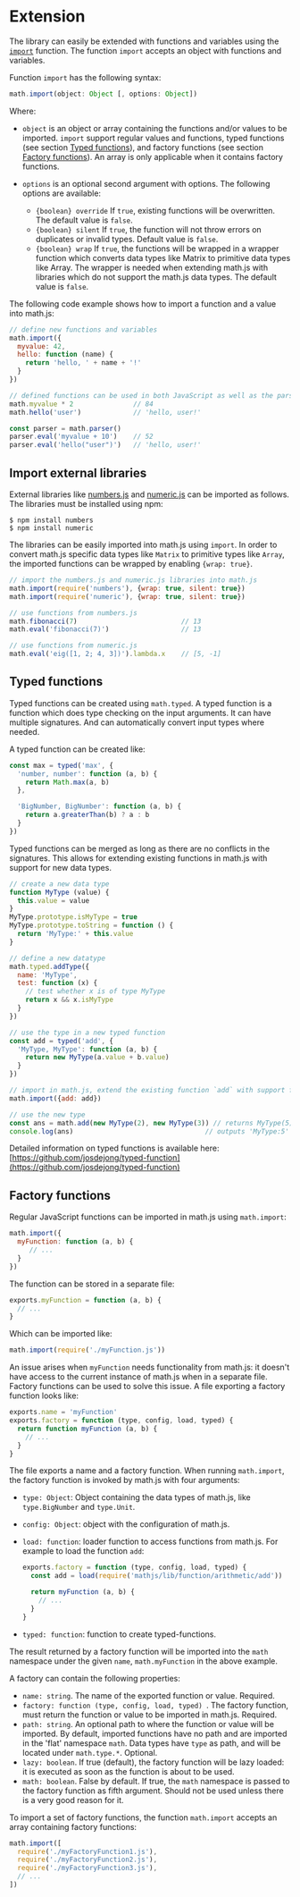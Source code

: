 # Extension

The library can easily be extended with functions and variables using the
[`import`](../reference/functions/import.md) function. The function `import`
accepts an object with functions and variables.

Function `import` has the following syntax:

```js
math.import(object: Object [, options: Object])
```

Where:

- `object` is an object or array containing the functions and/or values to be
  imported. `import` support regular values and functions, typed functions
  (see section [Typed functions](#typed-functions)), and factory functions
  (see section [Factory functions](#factory-functions)).
  An array is only applicable when it contains factory functions.

- `options` is an optional second argument with options.
  The following options are available:

    - `{boolean} override`
      If `true`, existing functions will be overwritten. The default value is `false`.
    - `{boolean} silent`
      If `true`, the function will not throw errors on duplicates or invalid
      types. Default value is `false`.
    - `{boolean} wrap`
      If `true`, the functions will be wrapped in a wrapper function which
      converts data types like Matrix to primitive data types like Array.
      The wrapper is needed when extending math.js with libraries which do not
      support the math.js data types. The default value is `false`.

The following code example shows how to import a function and a value into math.js:

```js
// define new functions and variables
math.import({
  myvalue: 42,
  hello: function (name) {
    return 'hello, ' + name + '!'
  }
})

// defined functions can be used in both JavaScript as well as the parser
math.myvalue * 2               // 84
math.hello('user')             // 'hello, user!'

const parser = math.parser()
parser.eval('myvalue + 10')    // 52
parser.eval('hello("user")')   // 'hello, user!'
```

## Import external libraries

External libraries like
[numbers.js](https://github.com/sjkaliski/numbers.js) and
[numeric.js](http://numericjs.com/) can be imported as follows.
The libraries must be installed using npm:

    $ npm install numbers
    $ npm install numeric

The libraries can be easily imported into math.js using `import`.
In order to convert math.js specific data types like `Matrix` to primitive types
like `Array`, the imported functions can be wrapped by enabling `{wrap: true}`.

```js
// import the numbers.js and numeric.js libraries into math.js
math.import(require('numbers'), {wrap: true, silent: true})
math.import(require('numeric'), {wrap: true, silent: true})

// use functions from numbers.js
math.fibonacci(7)                          // 13
math.eval('fibonacci(7)')                  // 13

// use functions from numeric.js
math.eval('eig([1, 2; 4, 3])').lambda.x    // [5, -1]
```


## Typed functions

Typed functions can be created using `math.typed`. A typed function is a function
which does type checking on the input arguments. It can have multiple signatures.
And can automatically convert input types where needed.

A typed function can be created like:

```js
const max = typed('max', {
  'number, number': function (a, b) {
    return Math.max(a, b)
  },

  'BigNumber, BigNumber': function (a, b) {
    return a.greaterThan(b) ? a : b
  }
})
```

Typed functions can be merged as long as there are no conflicts in the signatures.
This allows for extending existing functions in math.js with support for new
data types.

```js
// create a new data type
function MyType (value) {
  this.value = value
}
MyType.prototype.isMyType = true
MyType.prototype.toString = function () {
  return 'MyType:' + this.value
}

// define a new datatype
math.typed.addType({
  name: 'MyType',
  test: function (x) {
    // test whether x is of type MyType
    return x && x.isMyType
  }
})

// use the type in a new typed function
const add = typed('add', {
  'MyType, MyType': function (a, b) {
    return new MyType(a.value + b.value)
  }
})

// import in math.js, extend the existing function `add` with support for MyType
math.import({add: add})

// use the new type
const ans = math.add(new MyType(2), new MyType(3)) // returns MyType(5)
console.log(ans)                                 // outputs 'MyType:5'
```

Detailed information on typed functions is available here:
[https://github.com/josdejong/typed-function](https://github.com/josdejong/typed-function)




## Factory functions

Regular JavaScript functions can be imported in math.js using `math.import`:

```js
math.import({
  myFunction: function (a, b) {
     // ...
  }
})
```

The function can be stored in a separate file:

```js
exports.myFunction = function (a, b) {
  // ...
}
```

Which can be imported like:

```js
math.import(require('./myFunction.js'))
```

An issue arises when `myFunction` needs functionality from math.js:
it doesn't have access to the current instance of math.js when in a separate file.
Factory functions can be used to solve this issue. A file exporting a factory function
looks like:

```js
exports.name = 'myFunction'
exports.factory = function (type, config, load, typed) {
  return function myFunction (a, b) {
    // ...
  }
}
```

The file exports a name and a factory function. When running `math.import`, the factory
function is invoked by math.js with four arguments:

-   `type: Object`: Object containing the data types of math.js,
    like `type.BigNumber` and `type.Unit`.
-   `config: Object`: object with the configuration of math.js.
-   `load: function`: loader function to access functions from math.js. For example to
    load the function `add`:

    ```js
    exports.factory = function (type, config, load, typed) {
      const add = load(require('mathjs/lib/function/arithmetic/add'))

      return myFunction (a, b) {
        // ...
      }
    }
    ```

-   `typed: function`:  function to create typed-functions.

The result returned by a factory function will be imported into the `math`
namespace under the given `name`, `math.myFunction` in the above example.

A factory can contain the following properties:

- `name: string`. The name of the exported function or value. Required.
- `factory: function (type, config, load, typed) `. The factory function,
  must return the function or value to be imported in math.js. Required.
- `path: string`. An optional path to where the function or value will be
  imported. By default, imported functions have no path and are imported in
  the 'flat' namespace `math`. Data types have `type` as path, and will be
  located under `math.type.*`. Optional.
- `lazy: boolean`. If true (default), the factory function will be lazy loaded:
  it is executed as soon as the function is about to be used.
- `math: boolean`. False by default. If true, the `math` namespace is passed
  to the factory function as fifth argument. Should not be used unless there
  is a very good reason for it.

To import a set of factory functions, the function `math.import` accepts an
array containing factory functions:

```js
math.import([
  require('./myFactoryFunction1.js'),
  require('./myFactoryFunction2.js'),
  require('./myFactoryFunction3.js'),
  // ...
])
```
